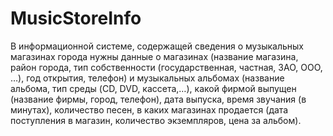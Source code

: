 # MusicStoreInfo

В информационной системе, содержащей сведения о музыкальных магазинах города нужны данные о магазинах (название магазина, район города, тип собственности (государственная, частная, ЗАО, ООО, …), год открытия, телефон) и музыкальных альбомах (название альбома, тип среды (CD, DVD, кассета,…), какой фирмой выпущен (название фирмы, город, телефон), дата выпуска, время звучания (в минутах), количество песен, в каких магазинах продается (дата поступления в магазин, количество экземпляров, цена за альбом). 
